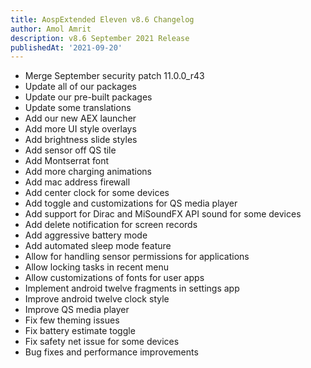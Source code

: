 ```yaml
---
title: AospExtended Eleven v8.6 Changelog
author: Amol Amrit
description: v8.6 September 2021 Release
publishedAt: '2021-09-20'
---
```


- Merge September security patch 11.0.0_r43
- Update all of our packages
- Update our pre-built packages
- Update some translations
- Add our new AEX launcher
- Add more UI style overlays
- Add brightness slide styles
- Add sensor off QS tile
- Add Montserrat font
- Add more charging animations
- Add mac address firewall
- Add center clock for some devices
- Add toggle and customizations for QS media player
- Add support for Dirac and MiSoundFX API sound for some devices
- Add delete notification for screen records
- Add aggressive battery mode
- Add automated sleep mode feature
- Allow for handling sensor permissions for applications
- Allow locking tasks in recent menu
- Allow customizations of fonts for user apps
- Implement android twelve fragments in settings app
- Improve android twelve clock style
- Improve QS media player
- Fix few theming issues
- Fix battery estimate toggle
- Fix safety net issue for some devices
- Bug fixes and performance improvements

